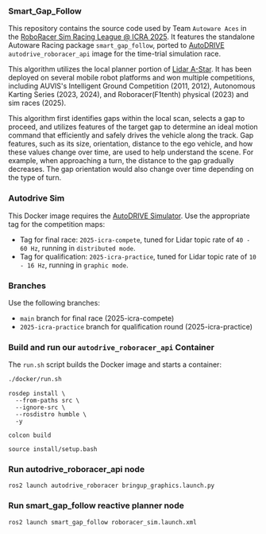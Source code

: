 ### Smart_Gap_Follow
This repository contains the source code used by Team `Autoware Aces` in the [RoboRacer Sim Racing League @ ICRA 2025](https://autodrive-ecosystem.github.io/competitions/roboracer-sim-racing-icra-2025/). It features the standalone Autoware Racing package `smart_gap_follow`, ported to [AutoDRIVE](https://autodrive-ecosystem.github.io/) `autodrive_roboracer_api` image for the time-trial simulation race.

This algorithm utilizes the local planner portion of [Lidar A-Star](https://www.researchgate.net/publication/342721045_LIDAR_A_An_Online_Visibility-Based_Decomposition_and_Search_Approach_for_Real-time_Autonomous_Vehicle_Motion_Planning?_tp=eyJjb250ZXh0Ijp7ImZpcnN0UGFnZSI6InByb2ZpbGUiLCJwYWdlIjoicHJvZmlsZSJ9fQ). It has been deployed on several mobile robot platforms and won multiple competitions, including AUVIS's Intelligent Ground Competition (2011, 2012), Autonomous Karting Series (2023, 2024), and Roboracer(F1tenth) physical (2023) and sim races (2025).

This algorithm first identifies gaps within the local scan, selects a gap to proceed, and utilizes features of the target gap to determine an ideal motion command that efficiently and safely drives the vehicle along the track. Gap features, such as its size, orientation, distance to the ego vehicle, and how these values change over time, are used to help understand the scene. For example, when approaching a turn, the distance to the gap gradually decreases. The gap orientation would also change over time depending on the type of turn.

### Autodrive Sim
This Docker image requires the [AutoDRIVE Simulator](https://hub.docker.com/r/autodriveecosystem/autodrive_roboracer_sim). Use the appropriate tag for the competition maps:

  - Tag for final race: `2025-icra-compete`, tuned for Lidar topic rate of `40 - 60 Hz`, running in `distributed mode`.   
  - Tag for qualification: `2025-icra-practice`, tuned for Lidar topic rate of `10 - 16 Hz`, running in `graphic mode`.  

### Branches
Use the following branches:  
  - `main` branch for final race (2025-icra-compete)  
  - `2025-icra-practice` branch for qualification round (2025-icra-practice)  

### Build and run our `autodrive_roboracer_api` Container
The `run.sh` script builds the Docker image and starts a container:
```sh
./docker/run.sh
```

```
rosdep install \
  --from-paths src \
  --ignore-src \
  --rosdistro humble \
  -y
```

```
colcon build
```

```
source install/setup.bash
```
### Run autodrive_roboracer_api node
```
ros2 launch autodrive_roboracer bringup_graphics.launch.py
```
### Run smart_gap_follow reactive planner node
```
ros2 launch smart_gap_follow roboracer_sim.launch.xml
```
